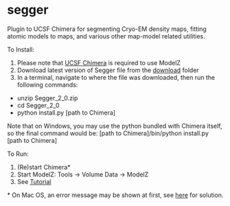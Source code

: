 # segger
Plugin to UCSF Chimera for segmenting Cryo-EM density maps, fitting atomic models to maps, and various other map-model related utilities.

To Install:

1. Please note that <a href="https://www.cgl.ucsf.edu/chimera/">UCSF Chimera</a> is required to use ModelZ
2. Download latest version of Segger file from the <a href="https://github.com/gregdp/segger/tree/master/download">download</a> folder
3. In a terminal, navigate to where the file was downloaded, then run the following commands:
* unzip Segger_2_0.zip
* cd Segger_2_0
* python install.py [path to Chimera]

Note that on Windows, you may use the python bundled with Chimera itself, so the final command would be: [path to Chimera]/bin/python install.py [path to Chimera]

To Run:
1. (Re)start Chimera*
2. Start ModelZ: Tools -> Volume Data -> ModelZ
3. See [Tutorial](https://github.com/gregdp/modelz/blob/master/tutorials/Tutorial-ModelZ.pdf)

\* On Mac OS, an error message may be shown at first, see [here](https://www.santoshsrinivas.com/disable-gatekeeper-in-macos-sierra/) for solution.

